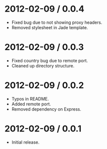2012-02-09 / 0.0.4
==================
* Fixed bug due to not showing proxy headers.
* Removed stylesheet in Jade template.

2012-02-09 / 0.0.3
==================
* Fixed country bug due to remote port.
* Cleaned up directory structure.


2012-02-09 / 0.0.2
==================
* Typos in README.
* Added remote port.
* Removed dependency on Express.

2012-02-09 / 0.0.1
==================
* Initial release.


